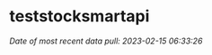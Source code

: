 
<!-- README.md is generated from README.Rmd. Please edit that file -->

# teststocksmartapi

*Date of most recent data pull: 2023-02-15 06:33:26*
